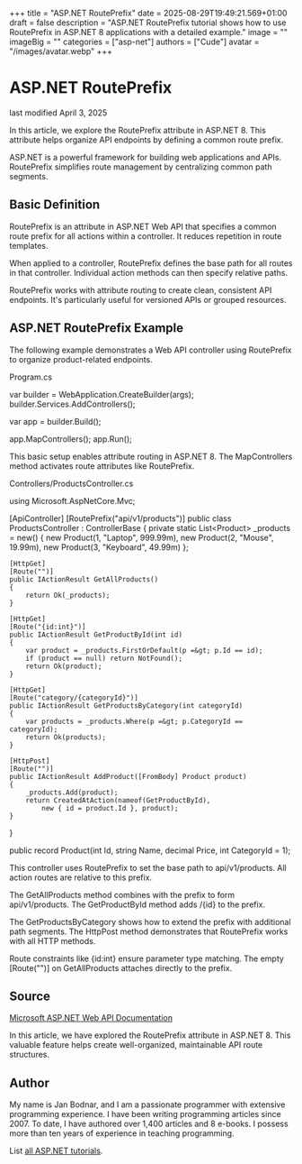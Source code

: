+++
title = "ASP.NET RoutePrefix"
date = 2025-08-29T19:49:21.569+01:00
draft = false
description = "ASP.NET RoutePrefix tutorial shows how to use RoutePrefix in ASP.NET 8 applications with a detailed example."
image = ""
imageBig = ""
categories = ["asp-net"]
authors = ["Cude"]
avatar = "/images/avatar.webp"
+++

# ASP.NET RoutePrefix

last modified April 3, 2025

In this article, we explore the RoutePrefix attribute in ASP.NET 8. This
attribute helps organize API endpoints by defining a common route prefix.

ASP.NET is a powerful framework for building web applications and APIs.
RoutePrefix simplifies route management by centralizing common path segments.

## Basic Definition

RoutePrefix is an attribute in ASP.NET Web API that specifies a common route
prefix for all actions within a controller. It reduces repetition in route
templates.

When applied to a controller, RoutePrefix defines the base path for all routes
in that controller. Individual action methods can then specify relative paths.

RoutePrefix works with attribute routing to create clean, consistent API
endpoints. It's particularly useful for versioned APIs or grouped resources.

## ASP.NET RoutePrefix Example

The following example demonstrates a Web API controller using RoutePrefix to
organize product-related endpoints.

Program.cs
  

var builder = WebApplication.CreateBuilder(args);
builder.Services.AddControllers();

var app = builder.Build();

app.MapControllers();
app.Run();

This basic setup enables attribute routing in ASP.NET 8. The MapControllers
method activates route attributes like RoutePrefix.

Controllers/ProductsController.cs
  

using Microsoft.AspNetCore.Mvc;

[ApiController]
[RoutePrefix("api/v1/products")]
public class ProductsController : ControllerBase
{
    private static List&lt;Product&gt; _products = new()
    {
        new Product(1, "Laptop", 999.99m),
        new Product(2, "Mouse", 19.99m),
        new Product(3, "Keyboard", 49.99m)
    };

    [HttpGet]
    [Route("")]
    public IActionResult GetAllProducts()
    {
        return Ok(_products);
    }

    [HttpGet]
    [Route("{id:int}")]
    public IActionResult GetProductById(int id)
    {
        var product = _products.FirstOrDefault(p =&gt; p.Id == id);
        if (product == null) return NotFound();
        return Ok(product);
    }

    [HttpGet]
    [Route("category/{categoryId}")]
    public IActionResult GetProductsByCategory(int categoryId)
    {
        var products = _products.Where(p =&gt; p.CategoryId == categoryId);
        return Ok(products);
    }

    [HttpPost]
    [Route("")]
    public IActionResult AddProduct([FromBody] Product product)
    {
        _products.Add(product);
        return CreatedAtAction(nameof(GetProductById), 
            new { id = product.Id }, product);
    }
}

public record Product(int Id, string Name, decimal Price, int CategoryId = 1);

This controller uses RoutePrefix to set the base path to
api/v1/products. All action routes are relative to this prefix.

The GetAllProducts method combines with the prefix to form
api/v1/products. The GetProductById method adds
/{id} to the prefix.

The GetProductsByCategory shows how to extend the prefix with
additional path segments. The HttpPost method demonstrates that
RoutePrefix works with all HTTP methods.

Route constraints like {id:int} ensure parameter type matching.
The empty [Route("")] on GetAllProducts attaches
directly to the prefix.

## Source

[Microsoft ASP.NET Web API Documentation](https://learn.microsoft.com/en-us/aspnet/core/web-api/?view=aspnetcore-8.0)

In this article, we have explored the RoutePrefix attribute in ASP.NET 8. This
valuable feature helps create well-organized, maintainable API route structures.

## Author

My name is Jan Bodnar, and I am a passionate programmer with extensive
programming experience. I have been writing programming articles since 2007.
To date, I have authored over 1,400 articles and 8 e-books. I possess more
than ten years of experience in teaching programming.

List [all ASP.NET tutorials](/all/#asp-net).